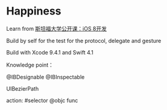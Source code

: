 # Happiness

Learn from [ 斯坦福大学公开课：iOS 8开发](http://open.163.com/special/opencourse/ios8.html)

Build by self for the test for the protocol, delegate and gesture

Build with Xcode 9.4.1 and Swift 4.1

Knowledge point：

@IBDesignable
@IBInspectable

UIBezierPath

action: #selector
@objc func
